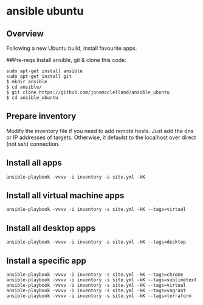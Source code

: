 # ansible ubuntu
## Overview
Following a new Ubuntu build, install favourite apps. 

##Pre-reqs
Install ansible, git & clone this code:

    sudo apt-get install ansible
    sudo apt-get install git
    $ mkdir ansible
    $ cd ansible/
    $ git clone https://github.com/jonomcclelland/ansible_ubuntu
    $ cd ansible_ubuntu

## Prepare inventory
Modify the inventory file if you need to add remote hosts. Just add the dns or IP addresses of targets. Otherwise, it defaulst to the localhost over direct (not ssh) connection.

## Install all apps
    ansible-playbook -vvvv -i inventory -s site.yml -kK


## Install all virtual machine apps
    ansible-playbook -vvvv -i inventory -s site.yml -kK --tags=virtual


## Install all desktop apps
    ansible-playbook -vvvv -i inventory -s site.yml -kK --tags=desktop


## Install a specific app
    ansible-playbook -vvvv -i inventory -s site.yml -kK --tags=chrome
    ansible-playbook -vvvv -i inventory -s site.yml -kK --tags=sublimetext
    ansible-playbook -vvvv -i inventory -s site.yml -kK --tags=virtual
    ansible-playbook -vvvv -i inventory -s site.yml -kK --tags=vagrant
    ansible-playbook -vvvv -i inventory -s site.yml -kK --tags=terraform


